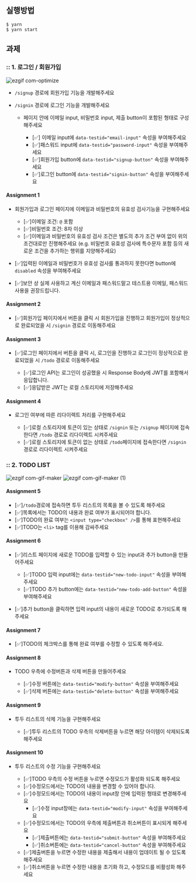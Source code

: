 ## 실행방법
```
$ yarn
$ yarn start
```

## 과제

### :: 1. 로그인 / 회원가입
![ezgif com-optimize](https://user-images.githubusercontent.com/108375964/219053134-cecfaec7-6776-4f6e-a31b-b2d4ca05d971.gif)

- `/signup` 경로에 회원가입 기능을 개발해주세요
- `/signin` 경로에 로그인 기능을 개발해주세요

  - 페이지 안에 이메일 input, 비밀번호 input, 제출 button이 포함된 형태로 구성해주세요

    - [✅] 이메일 input에 `data-testid="email-input"` 속성을 부여해주세요
    - [✅]패스워드 input에 `data-testid="password-input"` 속성을 부여해주세요
    - [✅]회원가입 button에 `data-testid="signup-button"` 속성을 부여해주세요
    - [✅]로그인 button에 `data-testid="signin-button"` 속성을 부여해주세요

#### Assignment 1

- 회원가입과 로그인 페이지에 이메일과 비밀번호의 유효성 검사기능을 구현해주세요

  - [✅]이메일 조건: `@` 포함
  - [✅]비밀번호 조건: 8자 이상
  - [✅]이메일과 비밀번호의 유효성 검사 조건은 별도의 추가 조건 부여 없이 위의 조건대로만 진행해주세요 (e.g. 비밀번호 유효성 검사에 특수문자 포함 등의 새로운 조건을 추가하는 행위를 지양해주세요)

- [✅]입력된 이메일과 비밀번호가 유효성 검사를 통과하지 못한다면 button에 `disabled` 속성을 부여해주세요
- [✅]보안 상 실제 사용하고 계신 이메일과 패스워드말고 테스트용 이메일, 패스워드 사용을 권장드립니다.

#### Assignment 2

- [✅]회원가입 페이지에서 버튼을 클릭 시 회원가입을 진행하고 회원가입이 정상적으로 완료되었을 시 `/signin` 경로로 이동해주세요

#### Assignment 3

- [✅]로그인 페이지에서 버튼을 클릭 시, 로그인을 진행하고 로그인이 정상적으로 완료되었을 시 `/todo` 경로로 이동해주세요

  - [✅]로그인 API는 로그인이 성공했을 시 Response Body에 JWT를 포함해서 응답합니다.
  - [✅]응답받은 JWT는 로컬 스토리지에 저장해주세요

#### Assignment 4

- 로그인 여부에 따른 리다이렉트 처리를 구현해주세요

  - [✅]로컬 스토리지에 토큰이 있는 상태로 `/signin` 또는 `/signup` 페이지에 접속한다면 `/todo` 경로로 리다이렉트 시켜주세요
  - [✅]로컬 스토리지에 토큰이 없는 상태로 `/todo`페이지에 접속한다면 `/signin` 경로로 리다이렉트 시켜주세요


### :: 2. TODO LIST
![ezgif com-gif-maker](https://user-images.githubusercontent.com/108375964/219053945-c3545ce8-7fc9-4d1e-b150-7d59cecdac53.gif)
![ezgif com-gif-maker (1)](https://user-images.githubusercontent.com/108375964/219055128-46287d6b-e933-4b07-8598-de5c629eca4e.gif)

#### Assignment 5

- [✅]`/todo`경로에 접속하면 투두 리스트의 목록을 볼 수 있도록 해주세요
- [✅]목록에서는 TODO의 내용과 완료 여부가 표시되어야 합니다.
- [✅]TODO의 완료 여부는 `<input type="checkbox" />`를 통해 표현해주세요
- [✅]TODO는 `<li>` tag를 이용해 감싸주세요

#### Assignment 6

- [✅]리스트 페이지에 새로운 TODO를 입력할 수 있는 input과 추가 button을 만들어주세요

  - [✅]TODO 입력 input에는 `data-testid="new-todo-input"` 속성을 부여해주세요
  - [✅]TODO 추가 button에는 `data-testid="new-todo-add-button"` 속성을 부여해주세요

- [✅]추가 button을 클릭하면 입력 input의 내용이 새로운 TODO로 추가되도록 해주세요

#### Assignment 7

- [✅]TODO의 체크박스를 통해 완료 여부를 수정할 수 있도록 해주세요.

#### Assignment 8

- TODO 우측에 수정버튼과 삭제 버튼을 만들어주세요

  - [✅]수정 버튼에는 `data-testid="modify-button"` 속성을 부여해주세요
  - [✅]삭제 버튼에는 `data-testid="delete-button"` 속성을 부여해주세요


#### Assignment 9

- 투두 리스트의 삭제 기능을 구현해주세요

  - [✅]투두 리스트의 TODO 우측의 삭제버튼을 누르면 해당 아이템이 삭제되도록 해주세요

#### Assignment 10

- 투두 리스트의 수정 기능을 구현해주세요

  - [✅]TODO 우측의 수정 버튼을 누르면 수정모드가 활성화 되도록 해주세요
  - [✅]수정모드에서는 TODO의 내용을 변경할 수 있어야 합니다.
  - [✅]수정모드에서는 TODO의 내용이 input창 안에 입력된 형태로 변경해주세요
    - [✅]수정 input창에는 `data-testid="modify-input"` 속성을 부여해주세요
  - [✅]수정모드에서는 TODO의 우측에 제출버튼과 취소버튼이 표시되게 해주세요
    - [✅]제출버튼에는 `data-testid="submit-button"` 속성을 부여해주세요
    - [✅]취소버튼에는 `data-testid="cancel-button"` 속성을 부여해주세요
  - [✅]제출버튼을 누르면 수정한 내용을 제출해서 내용이 업데이트 될 수 있도록 해주세요
  - [✅]취소버튼을 누르면 수정한 내용을 초기화 하고, 수정모드를 비활성화 해주세요
